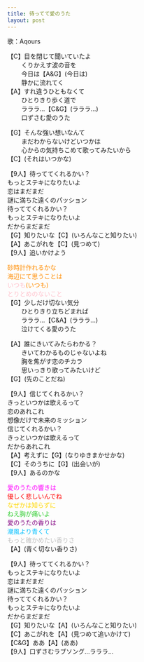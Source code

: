 ```yaml
---
title: 待ってて愛のうた
layout: post
---
```

歌：Aqours

<p>【C】目を閉じて聞いていたよ<br />
　　  くりかえす波の音を<br />
　　  今日は【A&G】(今日は)<br />
　　  静かに流れてく<br />
【A】すれ違うひともなくて<br />
　　  ひとりきり歩く道で<br />
　　  ラララ…【C&G】(ラララ…)<br />
　　  口ずさむ愛のうた</p>

<p>【G】そんな強い想いなんて<br />
　　  まだわからないけどいつかは<br />
　　  心からの気持ちこめて歌ってみたいから<br />
【C】(それはいつかな)</p>

<p>【9人】待っててくれるかい？<br />
もっとステキになりたいよ<br />
恋はまだまだ<br />
謎に満ちた遠くのパッション<br />
待っててくれるかい？<br />
もっとステキになりたいよ<br />
だからまだまだ<br />
【G】知りたいな【C】(いろんなこと知りたい)<br />
【A】あこがれを【C】(見つめて)<br />
【9人】追いかけよう</p>

<p><font color="darkorange">砂時計作れるかな<br />
海辺にて思うことは</font><br />
<font color="pink">いつも</font><font color="darkorange">(いつも)</font><br />
<font color="pink">とりとめのないこと</font><br />
【G】少しだけ切ない気分<br />
　　  ひとりきり立ちどまれば<br />
　　  ラララ…【C&A】(ラララ…)<br />
　　  泣けてくる愛のうた</p>

<p>【A】誰にきいてみたらわかる？<br />
　　  きいてわかるものじゃないよね<br />
　　  胸を焦がす恋のチカラ<br />
　　  思いっきり歌ってみたいけど<br />
【G】(先のことだね)</p>

<p>【9人】信じてくれるかい？<br />
きっといつかは歌えるって<br />
恋のあれこれ<br />
想像だけで未来のミッション<br />
信じてくれるかい？<br />
きっといつかは歌えるって<br />
だからあれこれ<br />
【A】考えずに【G】(なりゆきまかせかな)<br />
【C】そのうちに【G】(出会いが)<br />
【9人】あるのかな</p>

<p><font color="magenta">愛のうたの響きは</font><br />
<font color="red">優しく悲しいんでね</font><br />
<font color="gold">なぜかは知らずに</font><br />
<font color="limegreen">ねえ胸が痛いよ</font><br />
<font color="purple">愛のうたの香りは</font><br />
<font color="deepskyblue">潮風より青くて</font><br />
<font color="silver">もっと確かめたい香りさ</font><br />
【A】(青く切ない香りさ)</p>

<p>【9人】待っててくれるかい？<br />
もっとステキになりたいよ<br />
恋はまだまだ<br />
謎に満ちた遠くのパッション<br />
待っててくれるかい？<br />
もっとステキになりたいよ<br />
だからまだまだ<br />
【G】知りたいな【A】(いろんなこと知りたい)<br />
【C】あこがれを【A】(見つめて追いかけて)<br />
【C&G】ああ【A】(ああ)<br />
【9人】口ずさむラブソング…ラララ…</p>